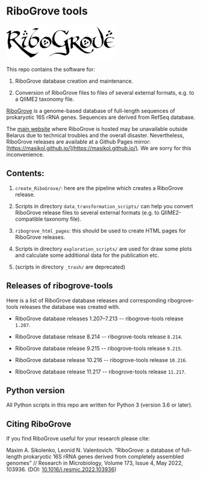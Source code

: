 # RiboGrove tools

![](img/RiboGrove_logo.png "RiboGrove logo")

This repo contains the software for:

1. RiboGrove database creation and maintenance.

2. Conversion of RiboGrove files to files of several external formats, e.g. to a QIIME2 taxonomy file.

[RiboGrove](https://mbio.bas-net.by/cager/en/ribogrove) is a genome-based database of full-length sequences of prokaryotic 16S rRNA genes. Sequences are derived from RefSeq database.

The [main website](https://mbio.bas-net.by/cager/en/ribogrove) where RiboGrove is hosted may be unavailable outside Belarus due to technical troubles and the overall disaster. Nevertheless, RiboGrove releases are available at a Github Pages mirror: [https://masikol.github.io/](https://masikol.github.io/). We are sorry for this inconvenience.

## Contents:

1. `create_RiboGrove/`: here are the pipeline which creates a RiboGrove release.

2. Scripts in directory `data_transformation_scripts/` can help you convert RiboGrove release files to several external formats (e.g. to QIIME2-compatible taxonomy file).

3. `ribogrove_html_pages`: this should be used to create HTML pages for RiboGrove releases.

4. Scripts in directory `exploration_scripts/` are used for draw some plots and calculate some additional data for the publication etc.

5. (scripts in directory `_trash/` are deprecated)

## Releases of ribogrove-tools

Here is a list of RiboGrove database releases and corresponding ribogrove-tools releases the database was created with.

- RiboGrove database releases 1.207–7.213 -- ribogrove-tools release `1.207`.

- RiboGrove database release 8.214 -- ribogrove-tools release `8.214`.

- RiboGrove database release 9.215 -- ribogrove-tools release `9.215`.

- RiboGrove database release 10.216 -- ribogrove-tools release `10.216`.

- RiboGrove database release 11.217 -- ribogrove-tools release `11.217`.

## Python version

All Python scripts in this repo are written for Python 3 (version 3.6 or later).

## Citing RiboGrove

If you find RiboGrove useful for your research please cite:

Maxim A. Sikolenko, Leonid N. Valentovich. “RiboGrove: a database of full-length prokaryotic 16S rRNA genes derived from completely assembled genomes” // Research in Microbiology, Volume 173, Issue 4, May 2022, 103936.
(DOI: [10.1016/j.resmic.2022.103936](https://doi.org/10.1016/j.resmic.2022.103936))
